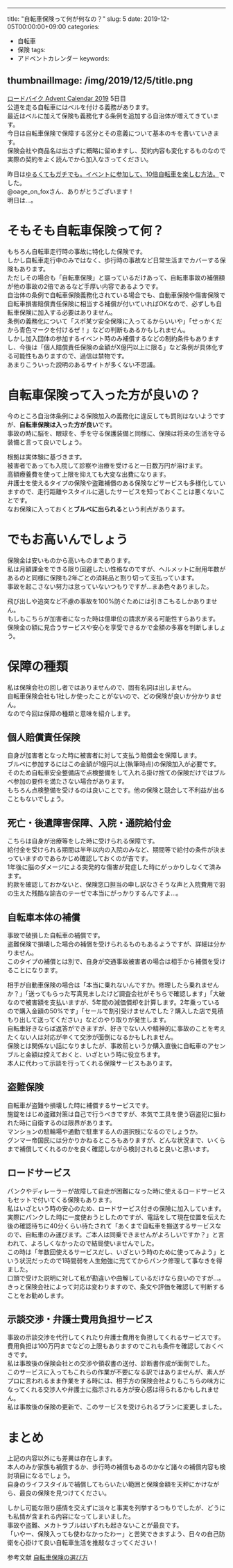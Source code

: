 
---
title: "自転車保険って何が何なの？"
slug: 5
date: 2019-12-05T00:00:00+09:00
categories:
- 自転車
- 保険
tags:
- アドベントカレンダー
keywords:

thumbnailImage: /img/2019/12/5/title.png
---

[ロードバイク Advent Calendar 2019](https://adventar.org/calendars/4172) 5日目  
公道を走る自転車にはベルを付ける義務があります。  
最近はベルに加えて保険も義務化する条例を追加する自治体が増えてきています。  
今日は自転車保険で保障する区分とその意義について基本のキを書いていきます。  
保険会社や商品名は出さずに概略に留めますし、契約内容も変化するものなので実際の契約をよく読んでから加入なさってください。  
  
昨日は[ゆるくてもガチでも。イベントに参加して、10倍自転車を楽しむ方法。](https://note.com/oagefox/n/n1a7ce6554cbb)でした。  
@oage_on_foxさん、ありがとうございます！  
明日は…。  
  
<!--more-->

# そもそも自転車保険って何？

もちろん自転車走行時の事故に特化した保険です。  
しかし自転車走行中のみではなく、歩行時の事故など日常生活までカバーする保険もあります。  
ただしその場合も「自転車保険」と謳っているだけあって、自転車事故の補償額が他の事故の2倍であるなど手厚い内容であるようです。  
自治体の条例で自転車保険義務化されている場合でも、自動車保険や傷害保険で自転車損害賠償責任保険に相当する補償が付いていればOKなので、必ずしも自転車保険に加入する必要はありません。  
条例の義務化について「スポ某ツ安全保険に入ってるからいいや」「せっかくだから青色マークを付けるぜ！」などの判断もあるかもしれません。  
しかし加入団体の参加するイベント時のみ補償するなどの制約条件もありますし、今後は「個人賠償責任保険の金額がX億円以上に限る」など条例が具体化する可能性もありますので、過信は禁物です。  
あまりこういった説明のあるサイトが多くない不思議。  

# 自転車保険って入った方が良いの？

今のところ自治体条例による保険加入の義務化に違反しても罰則はないようですが、**自転車保険は入った方が良い**です。  
事故の時に脳を、眼球を、手を守る保護装備と同様に、保険は将来の生活を守る装備と言って良いでしょう。  
  
根拠は実体験に基づきます。  
被害者であっても入院して診察や治療を受けると一日数万円が溶けます。  
高額療養費を使って上限を抑えても大変な出費になります。  
弁護士を使えるタイプの保険や盗難補償のある保険などサービスも多様化していますので、走行距離やスタイルに適したサービスを知っておくことは悪くないことです。  
なお保険に入っておくと**ブルベに出られる**という利点があります。  

# でもお高いんでしょう

保険金は安いものから高いものまであります。  
私は月額課金をできる限り回避したい性格なのですが、ヘルメットに耐用年数があるのと同様に保険も2年ごとの消耗品と割り切って支払っています。  
事故を起こさない努力は怠っていないつもりですが…まあ色々ありました。  
  
飛び出しや追突など不慮の事故を100%防ぐためには引きこもるしかありません。  
もしもこちらが加害者になった時は億単位の請求が来る可能性すらあります。  
保険金の額に見合うサービスや安心を享受できるかで金額の多寡を判断しましょう。

# 保障の種類

私は保険会社の回し者ではありませんので、固有名詞は出しません。  
自転車保険会社も1社しか使ったことがないので、どの保険が良いか分かりません。  
なので今回は保障の種類と意味を紹介します。

## 個人賠償責任保険

自身が加害者となった時に被害者に対して支払う賠償金を保障します。  
ブルベに参加するにはこの金額が1億円以上(執筆時点)の保険加入が必要です。  
そのため自転車安全整備店で点検整備をして入れる掛け捨ての保険だけではブルベ参加の要件を満たさない場合があります。  
もちろん点検整備を受けるのは良いことです。他の保険と競合して不利益が出ることもないでしょう。

## 死亡・後遺障害保障、入院・通院給付金

こちらは自身が治療等をした時に受けられる保障です。  
給付金を受けられる期間は半年以内の入院のみなど、期間等で給付の条件が決まっていますのであらかじめ確認しておくのが吉です。  
1年後に脳のダメージによる突発的な傷害が発症した時にがっかりしなくて済みます。  
約款を確認しておかないと、保険窓口担当の申し訳なさそうな声と入院費用で羽の生えた残酷な諭吉のテーゼで本当にがっかりするんですよ…。

## 自転車本体の補償

事故で破損した自転車の補償です。  
盗難保険で損壊した場合の補償を受けられるものもあるようですが、詳細は分かりません。  
このタイプの補償とは別で、自身が交通事故被害者の場合は相手から補償を受けることになります。  
  
相手が自動車保険の場合は「本当に乗れないんですか。修理したら乗れませんか？」「送ってもらった写真見ましたけど調査会社がそちらで確認します」「大破なので被害額を支払いますが、5年間の減価償却を計算します。2年乗っているので購入金額の50%です」「セールで割引受けませんでした？購入した店で見積もり出して送ってください」などのやり取りが発生します。  
自転車好きならば返答ができますが、好きでない人や精神的に事故のことを考えたくない人は対応が辛くて交渉が面倒になるかもしれません。  
保険とは関係ない話になりましたが、事故前というか購入直後に自転車のアセンブルと金額は控えておくと、いざという時に役立ちます。  
本人に代わって示談を行ってくれる保険サービスもあります。

## 盗難保険

自転車が盗難や損壊した時に補償するサービスです。  
施錠をはじめ盗難対策は自己で行うべきですが、本気で工具を使う窃盗犯に狙われた時に自衛するのは限界があります。  
マンションの駐輪場や通勤で駐車する人の選択肢になるのでしょうか。  
グンマー帝国民には分かりかねるところもありますが、どんな状況まで、いくらまで補償してくれるのかを良く確認しながら検討されると良いと思います。

## ロードサービス

パンクやディレーラーが故障して自走が困難になった時に使えるロードサービスもセットで付いてくる保険もあります。  
私はいざという時の安心のため、ロードサービス付きの保険に加入しています。  
実際にパンクした時に一度使おうとしたのですが、電話をして現在位置を伝えた後の確認待ちに40分くらい待たされて「あくまで自転車を搬送するサービスなので、自転車のみ運びます。ご本人は同乗できませんがよろしいですか？」と言われて、よろしくなかったので結局使いませんでした。    
この時は「年数回使えるサービスだし、いざという時のために使ってみよう」という状況だったので1時間弱を人生勉強に充ててからパンク修理して事なきを得ました。  
口頭で受けた説明に対して私が勘違いや曲解しているだけなら良いのですが…。  
きっと保険会社によって対応は変わりますので、条文や評価を確認して判断することをお勧めします。

## 示談交渉・弁護士費用負担サービス

事故の示談交渉を代行してくれたり弁護士費用を負担してくれるサービスです。  
費用負担は100万円までなどの上限もありますのでこれも条件を確認しておくべきです。  
私は事故後の保険会社との交渉や領収書の送付、診断書作成が面倒でした。  
このサービスに入ってもこれらの作業が不要になる訳ではありませんが、素人がプロに言われるまま作業をする時には、相手方の保険会社よりもこちらの味方になってくれる交渉人や弁護士に指示される方が安心感は得られるかもしれません。  
私は事故後の保険の更新で、このサービスを受けられるプランに変更しました。  

# まとめ

上記の内容以外にも差異は存在します。  
本人のみか家族も補償するか、歩行時の補償もあるのかなど諸々の補償内容も検討項目になるでしょう。  
自身のライフスタイルで補償してもらいたい範囲と保険金額を天秤にかけながら、最良の保険を見つけてください。  
  
しかし可能な限り感情を交えずに淡々と事実を列挙するつもりでしたが、どうにも私情が含まれる内容になってしまいました。  
事故や盗難、メカトラブルはいずれも起きないことが最良です。  
「いやー、保険入っても使わなかったわー」と苦笑できますよう、日々の自己防衛を心掛けて良い自転車生活を推敲なさってください！  

参考文献 [自転車保険の選び方](https://hoken.kakaku.com/insurance/%E8%87%AA%E8%BB%A2%E8%BB%8A%E4%BF%9D%E9%99%BA/%E9%81%B8%E3%81%B3%E6%96%B9/)
